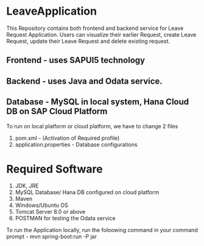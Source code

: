 # LeaveApplication

This Repository contains both frontend and backend service for Leave Request Application.
Users can visualize their earlier Request, create Leave Request, update their Leave Request and delete existing request. 

## Frontend  - uses SAPUI5 technology

## Backend  - uses Java and Odata service.

## Database - MySQL in local system, Hana Cloud DB on SAP Cloud Platform

To run on local platform or cloud platform, we have to change 2 files
1. pom.xml - (Activation of Required profile)
2. application.properties - Database configurations

# Required Software
1. JDK, JRE
2. MySQL Database/ Hana DB configured on cloud platform
3. Maven
4. Windows/Ubuntu OS
5. Tomcat Server 8.0 or above
6. POSTMAN for testing the Odata service

To run the Application locally, run the foloowing command in your command prompt -
mvn spring-boot:run -P jar

